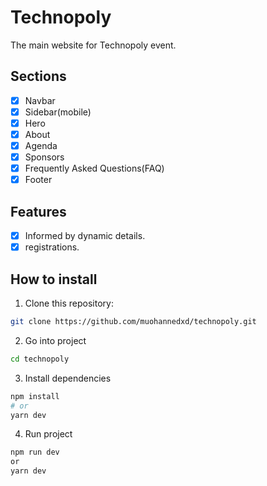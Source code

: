 # Technopoly

The main website for Technopoly event.

## Sections

- [x] Navbar
- [x] Sidebar(mobile)
- [x] Hero
- [x] About
- [x] Agenda
- [x] Sponsors
- [x] Frequently Asked Questions(FAQ)
- [x] Footer

## Features

- [x] Informed by dynamic details.
- [x] registrations.

## How to install

1. Clone this repository:

```bash
git clone https://github.com/muohannedxd/technopoly.git
```

2. Go into project

```bash
cd technopoly
```

3. Install dependencies

```bash
npm install
# or
yarn dev
```

4. Run project

```bash
npm run dev
or
yarn dev
```